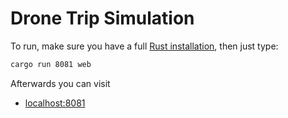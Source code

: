 # Drone Trip Simulation

To run, make sure you have a full [Rust installation](https://www.rust-lang.org/tools/install), then just type:

```bash
cargo run 8081 web
```

Afterwards you can visit

* [localhost:8081](http://localhost:8081)
